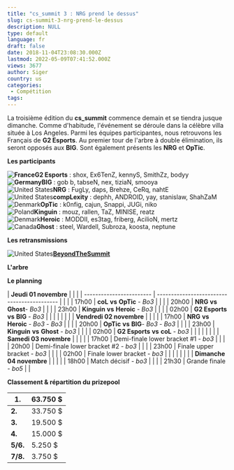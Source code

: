 ```yaml
---
title: "cs_summit 3 : NRG prend le dessus"
slug: cs-summit-3-nrg-prend-le-dessus
description: NULL
type: default
language: fr
draft: false
date: 2018-11-04T23:08:30.000Z
lastmod: 2022-05-09T07:41:52.000Z
views: 3677
author: Siger
country: us
categories:
 - Compétition
tags:
---
```

La troisième édition du **cs\_summit** commence demain et se tiendra jusque dimanche. Comme d'habitude, l'événement se déroule dans la célèbre villa située à Los Angeles. Parmi les équipes participantes, nous retrouvons les Français de **G2 Esports**. Au premier tour de l'arbre à double élimination, ils seront opposés aux **BIG**. Sont également présents les **NRG** et **OpTic**.

**Les participants**

**![France](/images/countries/fr.svg)⁠G2 Esports** : shox, Ex6TenZ, kennyS, SmithZz, bodyy  
**![Germany](/images/countries/de.svg)⁠BIG** : gob b, tabseN, nex, tiziaN, smooya  
![United States](/images/countries/us.svg)⁠**NRG** : FugLy, daps, Brehze, CeRq, nahtE  
![United States](/images/countries/us.svg)**⁠compLexity** : dephh, ANDROID, yay, stanislaw, ShahZaM  
![Denmark](/images/countries/dk.svg)⁠**OpTic** : k0nfig, cajun, Snappi, JUGi, niko  
![Poland](/images/countries/pl.svg)⁠**Kinguin** : mouz, rallen, TaZ, MINISE, reatz  
![Denmark](/images/countries/dk.svg)⁠**Heroic** : MODDII, es3tag, friberg, AcilioN, mertz  
![Canada](/images/countries/ca.svg)⁠**Ghost** : steel, Wardell, Subroza, koosta, neptune

**Les retransmissions**

![United States](/images/countries/us.svg)**⁠**[**BeyondTheSummit**](https://www.twitch.tv/beyondthesummit)

**L'arbre**

**Le planning**

| **Jeudi 01 novembre**    |                                             |  |
| ------------------------ | ------------------------------------------- |  |
| | 17h00                  | **coL** **vs** **OpTic** \- _Bo3_           |  |
| | 20h00                  | **NRG** **vs** **Ghost**\- _Bo3_            |  |
| | 23h00                  | **Kinguin** **vs** **Heroic** \- _Bo3_      |  |
| | 02h00                  | **G2 Esports** **vs** **BIG** \- _Bo3_      |  |
| |                        |                                             |  |
| **Vendredi 02 novembre** |                                             |  |
| | 17h00                  | **NRG** **vs** **Heroic** \- _Bo3_ \- _Bo3_ |  |
| | 20h00                  | **OpTic** **vs** **BIG**\- _Bo3_ \- _Bo3_   |  |
| | 23h00                  | **Kinguin** **vs** **Ghost** \- _bo3_       |  |
| | 02h00                  | **G2 Esports** **vs** **coL** \- _bo3_      |  |
| |                        |                                             |  |
| **Samedi 03 novembre**   |                                             |  |
| | 17h00                  | Demi-finale lower bracket #1 - _bo3_        |  |
| | 20h00                  | Demi-finale lower bracket #2 - _bo3_        |  |
| | 23h00                  | Finale upper bracket - _bo3_                |  |
| | 02h00                  | Finale lower bracket - _bo3_                |  |
| |                        |                                             |  |
| **Dimanche 04 novembre** |                                             |  |
| | 18h00                  | Match décisif - _bo3_                       |  |
| | 21h30                  | Grande finale - _bo5_                       |  |

  
**Classement & répartition du prizepool**

| **1.**   | 63.750 $ |
| -------- | -------- |
| **2.**   | 33.750 $ |
| **3.**   | 19.500 $ |
| **4.**   | 15.000 $ |
| **5/6.** | 5.250 $  |
| **7/8.** | 3.750 $  |

  
